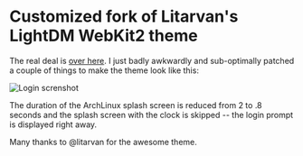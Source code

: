 # Customized fork of Litarvan's LightDM WebKit2 theme
The real deal is [over here](https://github.com/Litarvan/lightdm-webkit-theme-litarvan).
I just badly awkwardly and sub-optimally patched a couple of things to make the theme look like this:

![Login screnshot](https://i.imgur.com/i6gFH1l.jpg)

The duration of the ArchLinux splash screen is reduced from 2 to .8 seconds and the splash screen with the clock is skipped -- the login prompt is displayed right away.

Many thanks to @litarvan for the awesome theme.
